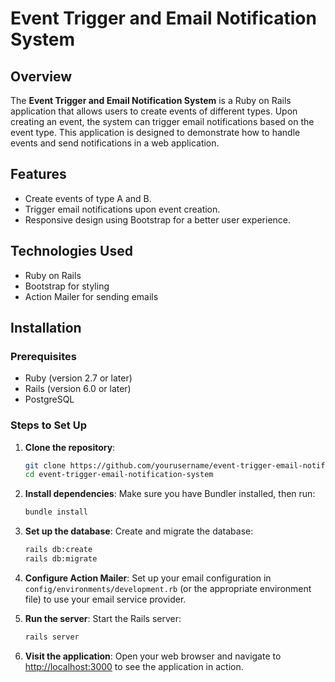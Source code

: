 
# Event Trigger and Email Notification System

## Overview

The **Event Trigger and Email Notification System** is a Ruby on Rails application that allows users to create events of different types. Upon creating an event, the system can trigger email notifications based on the event type. This application is designed to demonstrate how to handle events and send notifications in a web application.

## Features

- Create events of type A and B.
- Trigger email notifications upon event creation.
- Responsive design using Bootstrap for a better user experience.

## Technologies Used

- Ruby on Rails
- Bootstrap for styling
- Action Mailer for sending emails

## Installation

### Prerequisites

- Ruby (version 2.7 or later)
- Rails (version 6.0 or later)
- PostgreSQL

### Steps to Set Up

1. **Clone the repository**:
   ```bash
   git clone https://github.com/yourusername/event-trigger-email-notification-system.git
   cd event-trigger-email-notification-system
   ```

2. **Install dependencies**:
   Make sure you have Bundler installed, then run:
   ```bash
   bundle install
   ```

3. **Set up the database**:
   Create and migrate the database:
   ```bash
   rails db:create
   rails db:migrate
   ```

4. **Configure Action Mailer**:
   Set up your email configuration in `config/environments/development.rb` (or the appropriate environment file) to use your email service provider.

5. **Run the server**:
   Start the Rails server:
   ```bash
   rails server
   ```

6. **Visit the application**:
   Open your web browser and navigate to [http://localhost:3000](http://localhost:3000) to see the application in action.
